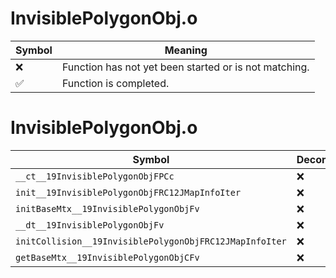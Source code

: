 # InvisiblePolygonObj.o
| Symbol | Meaning 
| ------------- | ------------- 
| :x: | Function has not yet been started or is not matching. 
| :white_check_mark: | Function is completed. 


# InvisiblePolygonObj.o
| Symbol | Decompiled? |
| ------------- | ------------- |
| `__ct__19InvisiblePolygonObjFPCc` | :x: |
| `init__19InvisiblePolygonObjFRC12JMapInfoIter` | :x: |
| `initBaseMtx__19InvisiblePolygonObjFv` | :x: |
| `__dt__19InvisiblePolygonObjFv` | :x: |
| `initCollision__19InvisiblePolygonObjFRC12JMapInfoIter` | :x: |
| `getBaseMtx__19InvisiblePolygonObjCFv` | :x: |
